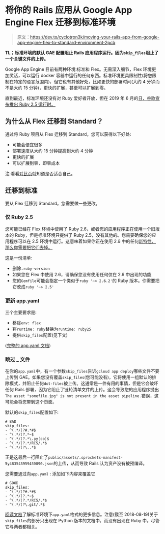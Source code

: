 # 将你的 Rails 应用从 Google App Engine Flex 迁移到标准环境

> 原文：<https://dev.to/cyclotron3k/moving-your-rails-app-from-google-app-engine-flex-to-standard-environment-2pcb>

**TL；标准环境的默认 GAE 配置阻止 Rails 应用程序运行。因为`skip_files`阻止了一个关键文件的上传。**

Google App Engine 目前有两种环境:标准和 Flex。无需深入细节，Flex 环境更加灵活，可以运行 docker 容器中运行的任何东西。标准环境更具限制性(将您限制在特定的语言范围内)，但它也有其他好处，比如更快的部署时间(大约 4 分钟而不是大约 15 分钟)，更快的扩展，甚至可以扩展到零。

直到最近，标准环境还没有对 Ruby 爱好者开放，但在 2019 年 6 月的[日，谷歌宣布推出 Ruby 2.5 运行时。](https://cloud.google.com/appengine/docs/standard/ruby/release-notes)

## 为什么从 Flex 迁移到 Standard？

通过将 Ruby 项目从 Flex 迁移到 Standard，您可以获得以下好处:

*   可能会便宜很多
*   部署速度从大约 15 分钟提高到大约 4 分钟
*   更快的扩展
*   可以扩展到零，即零成本

注:看看[对比页](https://cloud.google.com/appengine/docs/the-appengine-environments)就知道是否适合自己。

## 迁移到标准

要从 Flex 迁移到 Standard，您需要做一些更改。

### 仅 Ruby 2.5

您可能已经在 Flex 环境中使用了 Ruby 2.6，或者您的应用程序正在使用一个旧版本的 Ruby，但是标准环境只提供了 Ruby 2.5，没有其他的。您需要确保您的应用程序可以在 2.5 环境中运行。这意味着如果你正在使用 2.6 中的任何[新特性，那么你需要把它们去掉。](https://www.rubyguides.com/2018/11/ruby-2-6-new-features/)

这是一份清单:

*   删除`.ruby-version`
*   如果您在 Flex 中使用 2.6，请确保您没有使用任何仅在 2.6 中出现的功能
*   您的`Gemfile`可能会指定一个类似于`ruby '~> 2.6.2'`的 Ruby 版本。你需要把它改成`ruby '~> 2.5'`

### 更新 app.yaml

三个主要要求是:

*   移除`env: flex`
*   将`runtime: ruby`替换为`runtime: ruby25`
*   提供`skip_files`配置(见下文)

([完整的 app.yaml 文档](https://cloud.google.com/appengine/docs/standard/ruby/config/appref))

### 跳过 _ 文件

在你的`app.yaml`中，有一个参数`skip_files`告诉`gcloud app deploy`哪些文件不要上传到 GAE。如果您没有覆盖`skip_files`(您可能没有)，它将使用一组默认的排除模式，并阻止任何`dot-files`被上传。这通常是一件有用的事情，但是它会破坏任何 Rails 部署，因为它阻止了链轮清单文件的上传。这会导致您的应用程序抛出`The asset "somefile.jpg" is not present in the asset pipeline.`错误，这可能会将您带到这个页面。

默认的`skip_files`配置如下:

```
# BAD
skip_files:
- ^(.*/)?#.*#$
- ^(.*/)?.*~$
- ^(.*/)?.*\.py[co]$
- ^(.*/)?.*/RCS/.*$
- ^(.*/)?\..*$ 
```

正是这最后一行阻止了`public/assets/.sprockets-manifest-5y483543959430890.json`的上传，从而导致 Rails 认为资产没有被预编译。

您需要通过向`app.yaml` :
添加如下内容来覆盖它

```
# GOOD
skip_files:
- ^(.*/)?#.*#$
- ^(.*/)?.*~$
- ^(.*/)?.*/RCS/.*$
- ^(.*/)?\.git/.*$ 
```

[阅读文档](https://cloud.google.com/appengine/docs/standard/python/config/appref#skip_files)了解标准环境下`app.yaml`格式的更多信息。注意(截至 2018-08-19)关于`skip_files`的部分只出现在 Python 版本的文档中，而没有出现在 Ruby 中，尽管它与两者都相关。